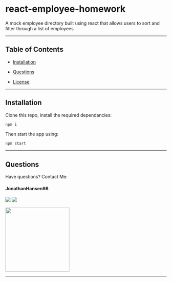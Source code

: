 # react-employee-homework

A mock employee directory built using react that allows users to sort and filter through a list of employees
<hr>

## Table of Contents
    
* [Installation](#Installation)    

* [Questions](#Questions)
    
* [License](#License)
<hr>

## Installation
Clone this repo, install the required dependancies:

 ```bash
 npm i
 ```

 Then start the app using:

 ```bash
 npm start
 ```
 
<hr>

## Questions
 Have questions? Contact Me: 

 #### JonathanHansen98 

 <a href="https://github.com/JonathanHansen98"><img src="https://img.shields.io/static/v1?label=Contact&message=Github&color=lightgrey" /></a>
 <a href="mailto:kriah0872@gmail.com"><img src="https://img.shields.io/badge/Contact-Email%20Me!-lightgrey" /></a> 
 
<img src="https://avatars.githubusercontent.com/u/58758929?" width="200" height="200" />
<hr>
